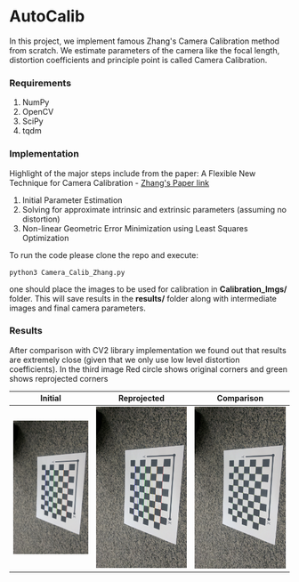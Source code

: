 # AutoCalib

In this project, we implement famous Zhang's Camera Calibration method from scratch. 
We estimate parameters of the camera like the focal length, distortion coefficients and principle point is called Camera Calibration.

### Requirements

1. NumPy
2. OpenCV
3. SciPy
4. tqdm

### Implementation 


Highlight of the major steps include from the paper: 
A Flexible New Technique for Camera Calibration - [Zhang's Paper link](https://www.microsoft.com/en-us/research/wp-content/uploads/2016/02/tr98-71.pdf)

1. Initial Parameter Estimation 
2. Solving for approximate intrinsic and extrinsic parameters (assuming no distortion)
3. Non-linear Geometric Error Minimization using Least Squares Optimization


To run the code please clone the repo and execute:

```
python3 Camera_Calib_Zhang.py

```
one should place the images to be used for calibration in **Calibration_Imgs/** folder.
This will save results in the **results/** folder along with intermediate images and final camera parameters. 


### Results

After comparison with CV2 library implementation we found out that results are extremely close (given that we only use low level distortion coefficients).
In the third image Red circle shows original corners and green shows reprojected corners

| Initial | Reprojected | Comparison | 
|:-------:|:-------:|:-------:|
|<img src="/results/initiate_corners/chessboard_corners_1.jpg" width="300">|<img src="/results/reprojected/1.jpg" width="300">|<img src="/results/comparison/1.jpg" width="300"> |
